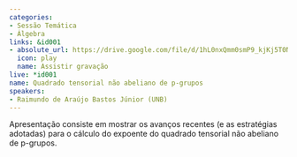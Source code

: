 ```yaml
---
categories:
- Sessão Temática
- Álgebra
links: &id001
- absolute_url: https://drive.google.com/file/d/1hL0nxQmm0smP9_kjKj5T0Nazcmo9Jsk6/view?usp=sharing
  icon: play
  name: Assistir gravação
live: *id001
name: Quadrado tensorial não abeliano de p-grupos
speakers:
- Raimundo de Araújo Bastos Júnior (UNB)
---
```


Apresentação consiste em mostrar os avanços recentes (e as estratégias adotadas) para o cálculo do expoente do quadrado tensorial não abeliano de p-grupos. 